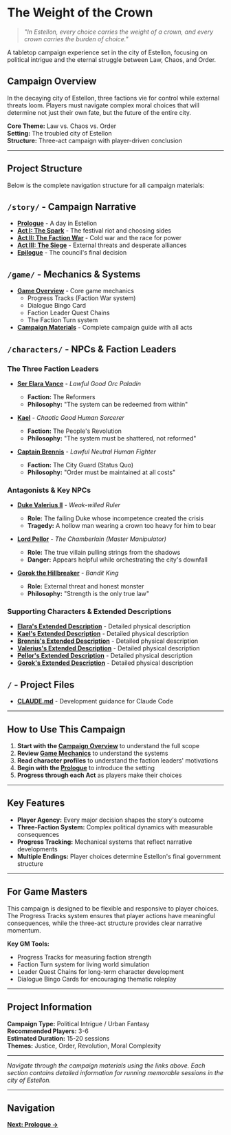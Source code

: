 # The Weight of the Crown

> *"In Estellon, every choice carries the weight of a crown, and every crown carries the burden of choice."*

A tabletop campaign experience set in the city of Estellon, focusing on political intrigue and the eternal struggle between Law, Chaos, and Order.

## Campaign Overview

In the decaying city of Estellon, three factions vie for control while external threats loom. Players must navigate complex moral choices that will determine not just their own fate, but the future of the entire city.

**Core Theme:** Law vs. Chaos vs. Order  
**Setting:** The troubled city of Estellon  
**Structure:** Three-act campaign with player-driven conclusion

---

## Project Structure

Below is the complete navigation structure for all campaign materials:

## `/story/` - Campaign Narrative

- **[Prologue](story/prologue.md)** - A day in Estellon
- **[Act I: The Spark](story/act%20i/act-i.md)** - The festival riot and choosing sides
- **[Act II: The Faction War](story/act%20ii/act-ii.md)** - Cold war and the race for power
- **[Act III: The Siege](story/act%20iii/act-iii.md)** - External threats and desperate alliances  
- **[Epilogue](story/epilogue.md)** - The council's final decision

## `/game/` - Mechanics & Systems

- **[Game Overview](game/game-overview.md)** - Core game mechanics
  - Progress Tracks (Faction War system)
  - Dialogue Bingo Card  
  - Faction Leader Quest Chains
  - The Faction Turn system
- **[Campaign Materials](game/campaign_materials.md)** - Complete campaign guide with all acts

## `/characters/` - NPCs & Faction Leaders

### The Three Faction Leaders

- **[Ser Elara Vance](characters/elara-profile.md)** - *Lawful Good Orc Paladin*
  - **Faction:** The Reformers
  - **Philosophy:** "The system can be redeemed from within"
  
- **[Kael](characters/kael-profile.md)** - *Chaotic Good Human Sorcerer*  
  - **Faction:** The People's Revolution
  - **Philosophy:** "The system must be shattered, not reformed"
  
- **[Captain Brennis](characters/brennis-profile.md)** - *Lawful Neutral Human Fighter*
  - **Faction:** The City Guard (Status Quo)  
  - **Philosophy:** "Order must be maintained at all costs"

### Antagonists & Key NPCs

- **[Duke Valerius II](characters/valerius-profile.md)** - *Weak-willed Ruler*
  - **Role:** The failing Duke whose incompetence created the crisis
  - **Tragedy:** A hollow man wearing a crown too heavy for him to bear
  
- **[Lord Pellor](characters/pellor-profile.md)** - *The Chamberlain (Master Manipulator)*
  - **Role:** The true villain pulling strings from the shadows
  - **Danger:** Appears helpful while orchestrating the city's downfall
  
- **[Gorok the Hillbreaker](characters/gorok-profile.md)** - *Bandit King*
  - **Role:** External threat and honest monster
  - **Philosophy:** "Strength is the only true law"

### Supporting Characters & Extended Descriptions

- **[Elara's Extended Description](characters/elara-profile.md)** - Detailed physical description
- **[Kael's Extended Description](characters/kael-profile.md)** - Detailed physical description
- **[Brennis's Extended Description](characters/brennis-profile.md)** - Detailed physical description
- **[Valerius's Extended Description](characters/valerius-profile.md)** - Detailed physical description
- **[Pellor's Extended Description](characters/pellor-profile.md)** - Detailed physical description
- **[Gorok's Extended Description](characters/gorok-profile.md)** - Detailed physical description

## `/` - Project Files

- **[CLAUDE.md](CLAUDE.md)** - Development guidance for Claude Code

---

## How to Use This Campaign

1. **Start with the [Campaign Overview](game/campaign_materials.md)** to understand the full scope
2. **Review [Game Mechanics](game/game-overview.md)** to understand the systems
3. **Read character profiles** to understand the faction leaders' motivations
4. **Begin with the [Prologue](story/prologue.md)** to introduce the setting
5. **Progress through each Act** as players make their choices

---

## Key Features

- **Player Agency:** Every major decision shapes the story's outcome
- **Three-Faction System:** Complex political dynamics with measurable consequences  
- **Progress Tracking:** Mechanical systems that reflect narrative developments
- **Multiple Endings:** Player choices determine Estellon's final government structure

---

## For Game Masters

This campaign is designed to be flexible and responsive to player choices. The Progress Tracks system ensures that player actions have meaningful consequences, while the three-act structure provides clear narrative momentum.

**Key GM Tools:**
- Progress Tracks for measuring faction strength
- Faction Turn system for living world simulation
- Leader Quest Chains for long-term character development
- Dialogue Bingo Cards for encouraging thematic roleplay

---

## Project Information

**Campaign Type:** Political Intrigue / Urban Fantasy  
**Recommended Players:** 3-6  
**Estimated Duration:** 15-20 sessions  
**Themes:** Justice, Order, Revolution, Moral Complexity

---

*Navigate through the campaign materials using the links above. Each section contains detailed information for running memorable sessions in the city of Estellon.*

---

## Navigation

**[Next: Prologue →](story/prologue.md)**